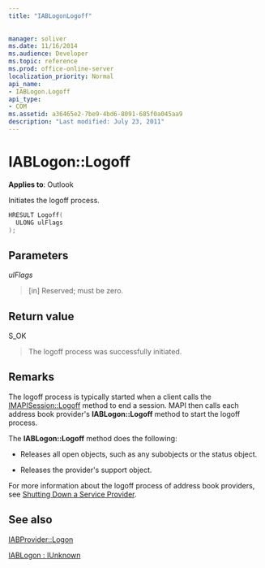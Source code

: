 ```yaml
---
title: "IABLogonLogoff"
 
 
manager: soliver
ms.date: 11/16/2014
ms.audience: Developer
ms.topic: reference
ms.prod: office-online-server
localization_priority: Normal
api_name:
- IABLogon.Logoff
api_type:
- COM
ms.assetid: a36465e2-7be9-4bd6-8091-685f0a045aa9
description: "Last modified: July 23, 2011"
---
```


# IABLogon::Logoff

  
  
**Applies to**: Outlook 
  
Initiates the logoff process.
  
```cpp
HRESULT Logoff(
  ULONG ulFlags
);
```

## Parameters

 _ulFlags_
  
> [in] Reserved; must be zero.
    
## Return value

S_OK 
  
> The logoff process was successfully initiated.
    
## Remarks

The logoff process is typically started when a client calls the [IMAPISession::Logoff](imapisession-logoff.md) method to end a session. MAPI then calls each address book provider's **IABLogon::Logoff** method to start the logoff process. 
  
The **IABLogon::Logoff** method does the following: 
  
- Releases all open objects, such as any subobjects or the status object.
    
- Releases the provider's support object.
    
For more information about the logoff process of address book providers, see [Shutting Down a Service Provider](shutting-down-a-service-provider.md).
  
## See also



[IABProvider::Logon](iabprovider-logon.md)
  
[IABLogon : IUnknown](iablogoniunknown.md)


